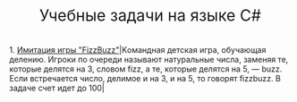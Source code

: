 <h1 style="font-weight:normal" align="center">
  &nbsp;Учебные задачи на языке C#&nbsp;
</h1>

<br>
1. <a href="https://github.com/Pavel891/C_sharp/tree/main/lerning_task/fizzbuzz_game">Имитация игры "FizzBuzz"</a>|Kомандная детская игра, обучающая делению. Игроки по очереди называют натуральные числа, заменяя те, которые делятся на 3, словом fizz, а те, которые делятся на 5, — buzz. Если встречается число, делимое и на 3, и на 5, то говорят fizzbuzz. В задаче счет идет до 100|
